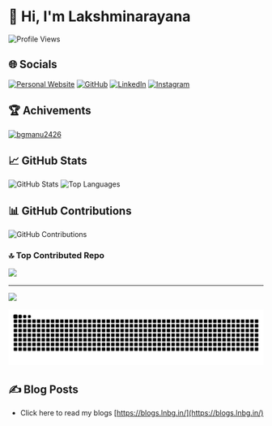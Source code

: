 # 👋 Hi, I'm Lakshminarayana

![Profile Views](https://komarev.com/ghpvc/?username=bgmanu2426&color=blue&style=flat-square)

## 🌐 Socials

[![Personal Website](https://img.shields.io/badge/Website-%23000000.svg?style=for-the-badge&logo=About.me&logoColor=white)](https://lnbg.in)
[![GitHub](https://img.shields.io/badge/GitHub-%2312100E.svg?style=for-the-badge&logo=github&logoColor=white)](https://lnbg.in/github)
[![LinkedIn](https://img.shields.io/badge/LinkedIn-%230077B5.svg?style=for-the-badge&logo=linkedin&logoColor=white)](https://lnbg.in/linkedin)
[![Instagram](https://img.shields.io/badge/Instagram-%23E4405F.svg?style=for-the-badge&logo=instagram&logoColor=white)](https://lnbg.in/instagram)

## 🏆 Achivements

<p align="left"> <a href="https://github.com/ryo-ma/github-profile-trophy"><img src="https://github-profile-trophy.vercel.app/?username=bgmanu2426&theme=dracula" alt="bgmanu2426" /></a> </p>


## 📈 GitHub Stats

![GitHub Stats](https://github-readme-stats.vercel.app/api?username=bgmanu2426&show_icons=true&theme=radical)
![Top Languages](https://github-readme-stats.vercel.app/api/top-langs/?username=bgmanu2426&layout=compact&theme=radical)

## 📊 GitHub Contributions

![GitHub Contributions](https://github-readme-streak-stats.herokuapp.com/?user=bgmanu2426&theme=radical&date_format=j%20M%5B%20Y%5D)

### 🔝 Top Contributed Repo
![](https://github-contributor-stats.vercel.app/api?username=bgmanu2426&limit=5&theme=dark&combine_all_yearly_contributions=true)

---
[![](https://visitcount.itsvg.in/api?id=hardiksehgal2&icon=0&color=0)](https://visitcount.itsvg.in)

<!-- Proudly created with GPRM ( https://gprm.itsvg.in ) -->
<picture>
  <source media="(prefers-color-scheme: dark)" srcset="https://raw.githubusercontent.com/hardiksehgal2/hardiksehgal2/output/github-snake-dark.svg" />
  <source media="(prefers-color-scheme: light)" srcset="https://raw.githubusercontent.com/hardiksehgal2/hardiksehgal2/output/github-snake.svg" />
  <img alt="github-snake" src="https://raw.githubusercontent.com/hardiksehgal2/hardiksehgal2/output/github-snake.svg" />
</picture>

## ✍️ Blog Posts

- Click here to read my blogs [https://blogs.lnbg.in/](https://blogs.lnbg.in/)
